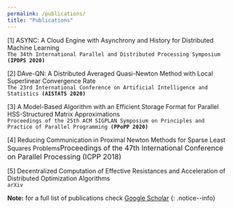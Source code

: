 ```yaml
---
permalink: /publications/
title: "Publications"
---
```



[1] ASYNC: A Cloud Engine with Asynchrony and History for Distributed Machine Learning  
`The 34th International Parallel and Distributed Processing Symposium `**`(IPDPS 2020)`**` `

[2] DAve-QN: A Distributed Averaged Quasi-Newton Method with Local Superlinear Convergence Rate  
`The 23rd International Conference on Artificial Intelligence and Statistics `**`(AISTATS 2020)`**` `

[3] A Model-Based Algorithm with an Efficient Storage Format for Parallel HSS-Structured Matrix Approximations  
`Proceedings of the 25th ACM SIGPLAN Symposium on Principles and Practice of Parallel Programming `**`(PPoPP 2020)`**` `

[4] Reducing Communication in Proximal Newton Methods for Sparse Least Squares Problems<font size="3">Proceedings of the 47th International Conference on Parallel Processing  (ICPP 2018)</font>


[5] Decentralized Computation of Effective Resistances and Acceleration of Distributed Optimization Algorithms  
`arXiv`

**Note:** for a full list of publications check [Google Scholar](https://scholar.google.com/citations?user=Y3mNCckAAAAJ&hl)
{: .notice--info}
